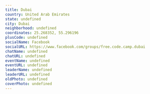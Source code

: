 ```yaml
---
title: Dubai
country: United Arab Emirates
state: undefined
city: Dubai
neighborhood: undefined
coordinates: 25.268352, 55.296196
plusCode: undefined
socialName: Facebook
socialURL: https://www.facebook.com/groups/free.code.camp.dubai
chatName: undefined
chatURL: undefined
eventName: undefined
eventURL: undefined
leaderName: undefined
leaderURL: undefined
oldPhoto: undefined
coverPhoto: undefined
---
```

